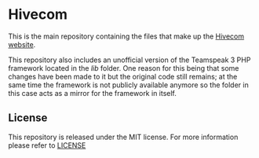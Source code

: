 # Hivecom #

This is the main repository containing the files that make up the [Hivecom website](http://hivecom.net).

This repository also includes an unofficial version of the Teamspeak 3 PHP framework located in the *lib* folder. One reason for this being that some changes have been made to it but the original code still remains; at the same time the framework is not publicly available anymore so the folder in this case acts as a mirror for the framework in itself.

## License ##

This repository is released under the MIT license. For more information please refer to [LICENSE](https://github.com/Catlinman/hivecom.net/blob/master/LICENSE)
